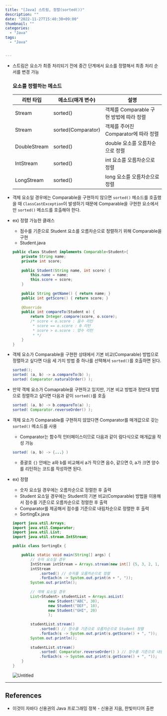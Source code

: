 ```yaml
---
title: "[Java] 스트림, 정렬(sorted())"
description: ""
date: "2022-11-27T15:40:30+09:00"
thumbnail: ""
categories:
  - "Java"
tags:
  - "Java"


---
```

<!--more-->

- 스트림은 요소가 최종 처리되기 전에 중간 단계에서 요소를 정렬해서 최종 처리 순서를 변경 가능
    
    ### 요소를 정렬하는 메소드
    
    | 리턴 타입 | 메소드(매개 변수) | 설명 |
    | --- | --- | --- |
    | Stream<T> | sorted() | 객체를 Comparable 구현 방법에 따라 정렬 |
    | Stream<T> | sorted(Comparator<T>) | 객체를 주어진 Comparator에 따라 정렬 |
    | DoubleStream | sorted() | double 요소를 오름차순으로 정렬 |
    | IntStream | sorted() | int 요소를 오름차순으로 정렬 |
    | LongStream | sorted() | long 요소를 오름차순으로 정렬 |
- 객체 요소일 경우에는 Comparable을 구현하지 않으면 `sorted()` 메소드를 호출했을 때 `ClassCastException`이 발생하기 때문에 Comparable을 구현한 요소에서만 `sorted()` 메소드를 호출해야 한다.
- ex) 정렬 가능한 클래스
    - 점수를 기준으로 Student 요소를 오름차순으로 정렬하기 위해 Comparable을 구현
    - Student.java
    
    ```java
    public class Student implements Comparable<Student>{
    	private String name;
    	private int score;
    	
    	public Student(String name, int score) {
    		this.name = name;
    		this.score = score;
    	}
    	
    	public String getName() { return name; }
    	public int getScore() { return score; }
    	
    	@Override
    	public int compareTo(Student o) {
    		return Integer.compare(score, o.score);
    		/* score < o.score : 음수 리턴
    		 * score == o.score : 0 리턴
    		 * score > o.score : 양수 리턴
    		 * */
    	}
    }
    ```
    
- 객체 요소가 Comparable을 구현한 상태에서 기본 비교(Comparable) 방법으로 정렬하고 싶다면 다음 세 가지 방법 중 하나를 선택해서 `sorted()`를 호출하면 된다.
    
    ```java
    sorted();
    sorted( (a, b) -> a.compareTo(b) );
    sorted( Comparator.naturalOrder() );
    ```
    
- 만약 객체 요소가 Comaprable을 구현하고 있지만, 기본 비교 방법과 정반대 방법으로 정렬하고 싶다면 다음과 같이 `sorted()`를 호출
    
    ```java
    sorted( (a, b) -> b.compareTo(a) );
    sorted( Comparator.reverseOrder() );
    ```
    
- 객체 요소가 Comparable를 구현하지 않았다면 Comparator를 매개값으로 갖는 `sorted()` 메소드를 사용
    - Comparator는 함수적 인터페이스이므로 다음과 같이 람다식으로 매개값을 작성 가능
    
    ```java
    sorted( (a, b) -> {...} )
    ```
    
    - 중괄호 `{}` 안에는 a와 b를 비교해서 a가 작으면 음수, 같으면 0, a가 크면 양수를 리턴하는 코드를 작성하면 된다.
- ex) 정렬
    - 숫자 요소일 경우에는 오름차순으로 정렬한 후 출력
    - Student 요소일 경우에는 Student의 기본 비교(Comparable) 방법을 이용해서 점수를 기준으로 오름차순으로 정렬한 후 출력
    - Comparator를 제공해서 점수를 기준으로 내림차순으로 정렬한 후 출력
    - SortingEx.java
    
    ```java
    import java.util.Arrays;
    import java.util.Comparator;
    import java.util.List;
    import java.util.stream.IntStream;
    
    public class SortingEx {
    
    	public static void main(String[] args) {
    		// 숫자 요소일 경우
    		IntStream intStream = Arrays.stream(new int[] {5, 3, 2, 1, 4});
    		intStream
    			.sorted() // 숫자를 오름차순으로 정렬
    			.forEach(n -> System.out.print(n + ", "));
    		System.out.println();
    		
    		// 객체 요소일 경우
    		List<Student> studentList = Arrays.asList(
    				new Student("ABC", 30),
    				new Student("DEF", 10),
    				new Student("GHI", 20)
    				);
    		
    		studentList.stream()
    			.sorted() // 정수를 기준으로 오름차순으로 Student 정렬
    			.forEach(s -> System.out.print(s.getScore() + ", "));
    		System.out.println();
    		
    		studentList.stream()
    			.sorted( Comparator.reverseOrder() ) // 정수를 기준으로 내림차순으로 Student 정렬
    			.forEach(s -> System.out.print(s.getScore() + ", "));
    	}
    }
    ```
    
    ![Untitled](/images/lang_java/stream/정렬(sorted())/Untitled.png)
    

---

## References

- 이것이 자바다 신용권의 Java 프로그래밍 정복 - 신용권 지음, 한빛미디어 출판